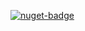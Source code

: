 [![nuget-badge](https://img.shields.io/badge/nuget-active-blue.svg)](https://www.nuget.org/packages/NequeoDataLinqToEdm)
